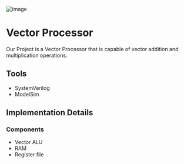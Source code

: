 ![image](https://github.com/AlirezaKeshavarz83/DSD-project/assets/47504151/4dd41bb7-b4e6-4da4-aea1-a18c43a6e5b8)


# Vector Processor

Our Project is a Vector Processor that is capable of vector addition and multiplication operations.

## Tools
- SystemVerilog
- ModelSim


## Implementation Details

### Components
- Vector ALU
- RAM
- Register file
